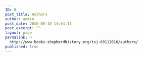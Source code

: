 ```yaml
---
ID: 8
post_title: Authors
author: admin
post_date: 2016-09-10 14:04:41
post_excerpt: ""
layout: page
permalink: >
  http://www.books.shepherdhistory.org/tsj-09112016/authors/
published: true
---
```

<!-- Here be dragons.-->